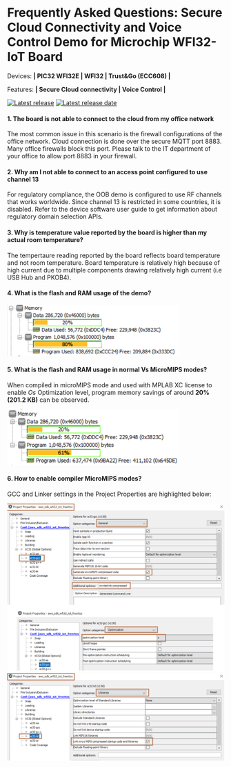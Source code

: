 # Frequently Asked Questions: Secure Cloud Connectivity and Voice Control Demo for Microchip WFI32-IoT Board

Devices: **| PIC32 WFI32E | WFI32 | Trust\&Go (ECC608) |**

Features: **| Secure Cloud connectivity | Voice Control |**

[![Latest release](https://img.shields.io/github/v/release/MicrochipTech/PIC32MZW1_Curiosity_OOB?include_prereleases&sort=semver&style=for-the-badge)](https://github.com/MicrochipTech/PIC32MZW1_Curiosity_OOB/releases/latest)
[![Latest release date](https://img.shields.io/github/release-date/MicrochipTech/PIC32MZW1_Curiosity_OOB?style=for-the-badge)](https://github.com/MicrochipTech/PIC32MZW1_Curiosity_OOB/releases/latest)
 
#### 1.  The board is not able to connect to the cloud from my office network

The most common issue in this scenario is the firewall configurations of the office network. Cloud connection is done over the secure MQTT port 8883. Many office firewalls block this port. Please talk to the IT department of your office to allow port 8883 in your firewall.

#### 2.  Why am I not able to connect to an access point configured to use channel 13

For regulatory compliance, the OOB demo is configured to use RF channels that works worldwide. Since channel 13 is restricted in some countries, it is disabled. Refer to the device software user guide to get information about regulatory domain selection APIs.

#### 3.  Why is temperature value reported by the board is higher than my actual room temperature?

The tempertaure reading reported by the board reflects board temperature and not room temperature. Board temperature is relatively high because of high current due to multiple components drawing relatively high current (i.e USB Hub and PKOB4).

#### 4.  What is the flash and RAM usage of the demo?

<p>
<img src="resources/media/FAQ/mem_usage.PNG" width=400/>
</p>

#### 5.  What is the flash and RAM usage in normal Vs MicroMIPS modes?

When compiled in microMIPS mode and used with MPLAB XC license to enable *Os* Optimization level, program memory savings of around **20% (201.2 KB)** can be observed.
<p>
<img src="resources/media/FAQ/mem_usage_opt_Os_uMIPS.PNG" width=400/>
</p>

#### 6.  How to enable compiler MicroMIPS modes?

GCC and Linker settings in the Project Properties are highlighted below:
<p>
<img src="resources/media/FAQ/prj_prop_gcc_opt_Os_uMIPS.png" width=600/>
<img src="resources/media/FAQ/prj_prop_ld_libs_uMIPS.png" width=600/>
</p>
